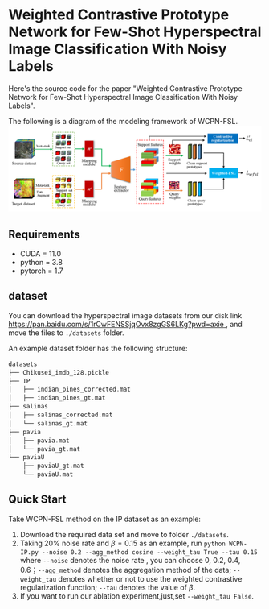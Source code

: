 # Weighted Contrastive Prototype Network for Few-Shot Hyperspectral Image Classification With Noisy Labels

Here's the source code for the paper "Weighted Contrastive Prototype Network for Few-Shot Hyperspectral Image Classification With Noisy Labels".

The following is a diagram of the modeling framework of WCPN-FSL.
![Image Description](./assets/framework.png)



## Requirements

 - CUDA = 11.0
 - python = 3.8
 - pytorch = 1.7

## dataset
You can download the hyperspectral image datasets from our disk link [https://pan.baidu.com/s/1rCwFENSSjqOvx8zgGS6LKg?pwd=axie ](https://pan.baidu.com/s/1rCwFENSSjqOvx8zgGS6LKg?pwd=axie), and move the files to `./datasets` folder.

An example dataset folder has the following structure:

```c
datasets
├── Chikusei_imdb_128.pickle
├── IP
│   ├── indian_pines_corrected.mat
│   ├── indian_pines_gt.mat
├── salinas
│   ├── salinas_corrected.mat
│   └── salinas_gt.mat
├── pavia
│   ├── pavia.mat
│   └── pavia_gt.mat
└── paviaU
    ├── paviaU_gt.mat
    └── paviaU.mat
```


## Quick Start

Take WCPN-FSL method on the IP dataset as an example:

 1. Download the required data set and move to folder `./datasets`.
 2. Taking 20% noise rate and $\beta=0.15$ as an example, run `python WCPN-IP.py --noise 0.2 --agg_method cosine --weight_tau True --tau 0.15`
 	where `--noise` denotes the noise rate , you can choose 0, 0.2, 0.4, 0.6；`--agg_method` denotes the aggregation method of the data; `--weight_tau` denotes whether or not to use the weighted contrastive regularization function; `--tau` denotes the value of $\beta$.
 4. If you want to run our ablation experiment,just,set `--weight_tau False`.